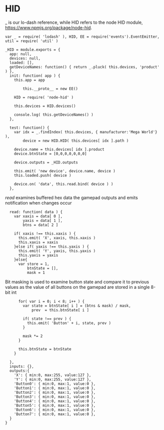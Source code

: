 HID
===
_ is our lo-dash reference, while HID refers to the node HID module, https://www.npmjs.org/package/node-hid.

    var _ = require( 'lodash' ), HID, EE = require('events').EventEmitter, util = require( 'util' )
		
    _HID = module.exports = {
      app: null,
      devices: null,
      loaded: [],
      getDeviceNames: function() { return _.pluck( this.devices, 'product' ) },
      init: function( app ) {
        this.app = app

            this.__proto__ = new EE()
                
        HID = require( 'node-hid' )
        
        this.devices = HID.devices()
        
        console.log( this.getDeviceNames() )
      },
      
      test: function() {
        var idx = _.findIndex( this.devices, { manufacturer:'Mega World'} ),
            device = new HID.HID( this.devices[ idx ].path )
        
        device.name = this.devices[ idx ].product
        device.btnState = [0,0,0,0,0,0,0]
        
        device.outputs = _HID.outputs
        
        this.emit( 'new device', device.name, device )
        this.loaded.push( device )

        device.on( 'data', this.read.bind( device ) )
      },
      
*read* examines buffered hex data the gamepad outputs and emits notification when changes occur
     
      read: function( data ) {
        var xaxis = data[ 0 ],
            yaxis = data[ 1 ],
            btns = data[ 2 ]
            
        if( xaxis !== this.xaxis ) {
          this.emit( 'X', xaxis, this.xaxis )
          this.xaxis = xaxis
        }else if( yaxis !== this.yaxis ) {
          this.emit( 'Y', yaxis, this.yaxis )
          this.yaxis = yaxis
        }else{
          var store = 1,
              btnState = [],
              mask = 1
          
Bit masking is used to examine button state and compare it to previous values
as the value of all buttons on the gamepad are stored in a single 8-bit int

          for( var i = 0; i < 8; i++ ) {
            var state = btnState[ i ] = (btns & mask) / mask,
                prev  = this.btnState[ i ]
            
            if( state !== prev ) {
              this.emit( 'Button' + i, state, prev )
            }
            
            mask *= 2 
          }
          
          this.btnState = btnState
        }
        
      },
      inputs: {},
      outputs:{
        'X': { min:0, max:255, value:127 },
        'Y': { min:0, max:255, value:127 },
        'Button0': { min:0, max:1, value:0 },
        'Button1': { min:0, max:1, value:0 },
        'Button2': { min:0, max:1, value:0 },
        'Button3': { min:0, max:1, value:0 },
        'Button4': { min:0, max:1, value:0 },
        'Button5': { min:0, max:1, value:0 },
        'Button6': { min:0, max:1, value:0 },
        'Button7': { min:0, max:1, value:0 },                                                        
      }
    }